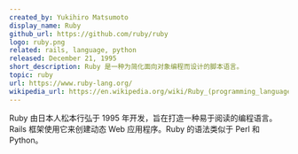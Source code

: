 ```yaml
---
created_by: Yukihiro Matsumoto
display_name: Ruby
github_url: https://github.com/ruby/ruby
logo: ruby.png
related: rails, language, python
released: December 21, 1995
short_description: Ruby 是一种为简化面向对象编程而设计的脚本语言。
topic: ruby
url: https://www.ruby-lang.org/
wikipedia_url: https://en.wikipedia.org/wiki/Ruby_(programming_language)
---
```

Ruby 由日本人松本行弘于 1995 年开发，旨在打造一种易于阅读的编程语言。Rails 框架使用它来创建动态 Web 应用程序。Ruby 的语法类似于 Perl 和 Python。